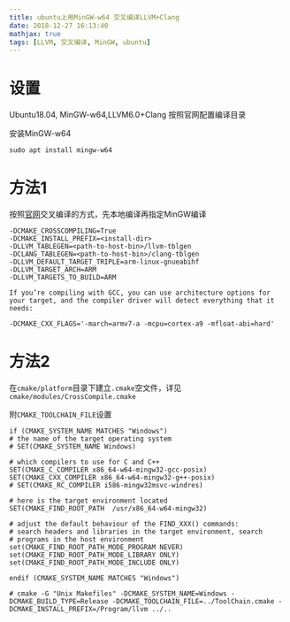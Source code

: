 ```yaml
---
title: ubuntu上用MinGW-w64 交叉编译LLVM+Clang
date: 2018-12-27 16:13:40
mathjax: true
tags: [LLVM, 交叉编译, MinGW, ubuntu]
---
```



# 设置

Ubuntu18.04, MinGW-w64,LLVM6.0+Clang 按照官网配置编译目录

安装MinGW-w64

    sudo apt install mingw-w64


# 方法1

按照[官网](https://llvm.org/docs/HowToCrossCompileLLVM.html)交叉编译的方式，先本地编译再指定MinGW编译

```
-DCMAKE_CROSSCOMPILING=True
-DCMAKE_INSTALL_PREFIX=<install-dir>
-DLLVM_TABLEGEN=<path-to-host-bin>/llvm-tblgen
-DCLANG_TABLEGEN=<path-to-host-bin>/clang-tblgen
-DLLVM_DEFAULT_TARGET_TRIPLE=arm-linux-gnueabihf
-DLLVM_TARGET_ARCH=ARM
-DLLVM_TARGETS_TO_BUILD=ARM

If you’re compiling with GCC, you can use architecture options for your target, and the compiler driver will detect everything that it needs:

-DCMAKE_CXX_FLAGS='-march=armv7-a -mcpu=cortex-a9 -mfloat-abi=hard'
```

# 方法2

在`cmake/platform`目录下建立`.cmake`空文件，详见`cmake/modules/CrossCompile.cmake`

附`CMAKE_TOOLCHAIN_FILE`设置


```
if (CMAKE_SYSTEM_NAME MATCHES "Windows")
# the name of the target operating system
# SET(CMAKE_SYSTEM_NAME Windows)

# which compilers to use for C and C++
SET(CMAKE_C_COMPILER x86_64-w64-mingw32-gcc-posix)
SET(CMAKE_CXX_COMPILER x86_64-w64-mingw32-g++-posix)
# SET(CMAKE_RC_COMPILER i586-mingw32msvc-windres)

# here is the target environment located
SET(CMAKE_FIND_ROOT_PATH  /usr/x86_64-w64-mingw32)

# adjust the default behaviour of the FIND_XXX() commands:
# search headers and libraries in the target environment, search
# programs in the host environment
set(CMAKE_FIND_ROOT_PATH_MODE_PROGRAM NEVER)
set(CMAKE_FIND_ROOT_PATH_MODE_LIBRARY ONLY)
set(CMAKE_FIND_ROOT_PATH_MODE_INCLUDE ONLY)

endif (CMAKE_SYSTEM_NAME MATCHES "Windows")

# cmake -G "Unix Makefiles" -DCMAKE_SYSTEM_NAME=Windows -DCMAKE_BUILD_TYPE=Release -DCMAKE_TOOLCHAIN_FILE=../ToolChain.cmake -DCMAKE_INSTALL_PREFIX=/Program/llvm ../..
```

